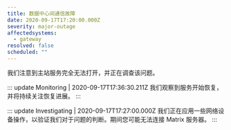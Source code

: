 ```yaml
---
title: 数据中心间通信故障
date: 2020-09-17T17:20:00.000Z
severity: major-outage
affectedsystems:
  - gateway
resolved: false
scheduled: ""
---
```

我们注意到主站服务完全无法打开，并正在调查该问题。

::: update Monitoring | 2020-09-17T17:36:30.211Z
我们观察到服务开始恢复，并将持续关注恢复进展。
:::

::: update Investigating | 2020-09-17T17:27:00.000Z
我们正在应用一些网络设备操作，以验证我们对于问题的判断。期间您可能无法连接 Matrix 服务器。
:::